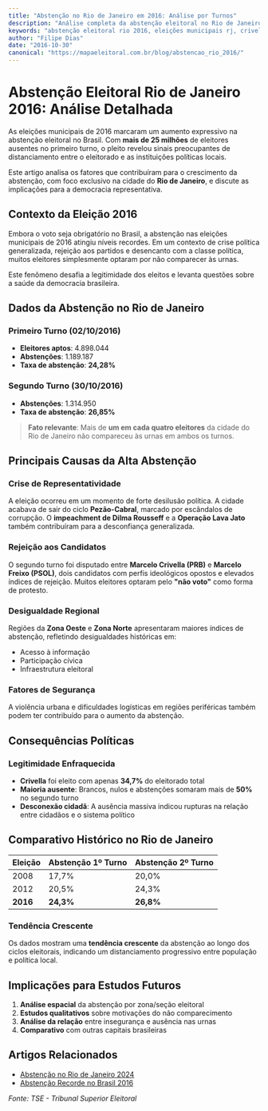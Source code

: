 ```yaml
---
title: "Abstenção no Rio de Janeiro em 2016: Análise por Turnos"
description: "Análise completa da abstenção eleitoral no Rio de Janeiro em 2016: 24,3% no 1º turno e 26,8% no 2º turno. Causas, consequências e comparativo histórico."
keywords: "abstenção eleitoral rio 2016, eleições municipais rj, crivella freixo, participação eleitoral"
author: "Filipe Dias"
date: "2016-10-30"
canonical: "https://mapaeleitoral.com.br/blog/abstencao_rio_2016/"
---
```


# Abstenção Eleitoral Rio de Janeiro 2016: Análise Detalhada

As eleições municipais de 2016 marcaram um aumento expressivo na abstenção eleitoral no Brasil. Com **mais de 25 milhões** de eleitores ausentes no primeiro turno, o pleito revelou sinais preocupantes de distanciamento entre o eleitorado e as instituições políticas locais.

Este artigo analisa os fatores que contribuíram para o crescimento da abstenção, com foco exclusivo na cidade do **Rio de Janeiro**, e discute as implicações para a democracia representativa.

## Contexto da Eleição 2016

Embora o voto seja obrigatório no Brasil, a abstenção nas eleições municipais de 2016 atingiu níveis recordes. Em um contexto de crise política generalizada, rejeição aos partidos e desencanto com a classe política, muitos eleitores simplesmente optaram por não comparecer às urnas.

Este fenômeno desafia a legitimidade dos eleitos e levanta questões sobre a saúde da democracia brasileira.

## Dados da Abstenção no Rio de Janeiro

### Primeiro Turno (02/10/2016)
- **Eleitores aptos**: 4.898.044
- **Abstenções**: 1.189.187
- **Taxa de abstenção**: **24,28%**

### Segundo Turno (30/10/2016)
- **Abstenções**: 1.314.950
- **Taxa de abstenção**: **26,85%**

> **Fato relevante**: Mais de **um em cada quatro eleitores** da cidade do Rio de Janeiro não compareceu às urnas em ambos os turnos.

## Principais Causas da Alta Abstenção

### Crise de Representatividade
A eleição ocorreu em um momento de forte desilusão política. A cidade acabava de sair do ciclo **Pezão-Cabral**, marcado por escândalos de corrupção. O **impeachment de Dilma Rousseff** e a **Operação Lava Jato** também contribuíram para a desconfiança generalizada.

### Rejeição aos Candidatos
O segundo turno foi disputado entre **Marcelo Crivella (PRB)** e **Marcelo Freixo (PSOL)**, dois candidatos com perfis ideológicos opostos e elevados índices de rejeição. Muitos eleitores optaram pelo **"não voto"** como forma de protesto.

### Desigualdade Regional
Regiões da **Zona Oeste** e **Zona Norte** apresentaram maiores índices de abstenção, refletindo desigualdades históricas em:
- Acesso à informação
- Participação cívica
- Infraestrutura eleitoral

### Fatores de Segurança
A violência urbana e dificuldades logísticas em regiões periféricas também podem ter contribuído para o aumento da abstenção.

## Consequências Políticas

### Legitimidade Enfraquecida
- **Crivella** foi eleito com apenas **34,7%** do eleitorado total
- **Maioria ausente**: Brancos, nulos e abstenções somaram mais de **50%** no segundo turno
- **Desconexão cidadã**: A ausência massiva indicou rupturas na relação entre cidadãos e o sistema político

## Comparativo Histórico no Rio de Janeiro

| Eleição | Abstenção 1º Turno | Abstenção 2º Turno |
|---------|-------------------|-------------------|
| 2008    | 17,7%             | 20,0%             |
| 2012    | 20,5%             | 24,3%             |
| **2016**| **24,3%**         | **26,8%**         |

### Tendência Crescente
Os dados mostram uma **tendência crescente** da abstenção ao longo dos ciclos eleitorais, indicando um distanciamento progressivo entre população e política local.

## Implicações para Estudos Futuros

1. **Análise espacial** da abstenção por zona/seção eleitoral
2. **Estudos qualitativos** sobre motivações do não comparecimento
3. **Análise da relação** entre insegurança e ausência nas urnas
4. **Comparativo** com outras capitais brasileiras

## Artigos Relacionados
- [Abstenção no Rio de Janeiro 2024](/blog/abstencao_rio2024/)
- [Abstenção Recorde no Brasil 2016](/blog/abstencao_brasil16/)

*Fonte: TSE - Tribunal Superior Eleitoral*
